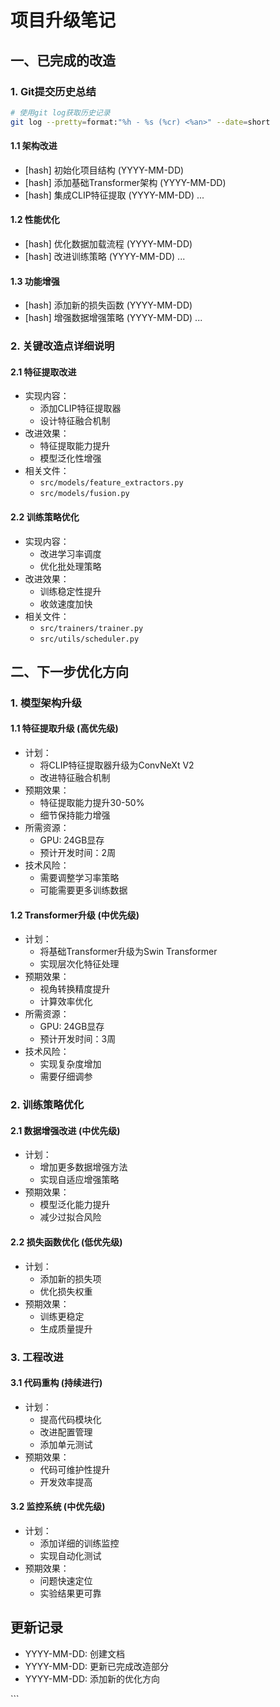 # 项目升级笔记

## 一、已完成的改造

### 1. Git提交历史总结

```bash
# 使用git log获取历史记录
git log --pretty=format:"%h - %s (%cr) <%an>" --date=short
```

#### 1.1 架构改进
- [hash] 初始化项目结构 (YYYY-MM-DD)
- [hash] 添加基础Transformer架构 (YYYY-MM-DD)
- [hash] 集成CLIP特征提取 (YYYY-MM-DD)
...

#### 1.2 性能优化
- [hash] 优化数据加载流程 (YYYY-MM-DD)
- [hash] 改进训练策略 (YYYY-MM-DD)
...

#### 1.3 功能增强
- [hash] 添加新的损失函数 (YYYY-MM-DD)
- [hash] 增强数据增强策略 (YYYY-MM-DD)
...

### 2. 关键改造点详细说明

#### 2.1 特征提取改进
- 实现内容：
  * 添加CLIP特征提取器
  * 设计特征融合机制
- 改进效果：
  * 特征提取能力提升
  * 模型泛化性增强
- 相关文件：
  * `src/models/feature_extractors.py`
  * `src/models/fusion.py`

#### 2.2 训练策略优化
- 实现内容：
  * 改进学习率调度
  * 优化批处理策略
- 改进效果：
  * 训练稳定性提升
  * 收敛速度加快
- 相关文件：
  * `src/trainers/trainer.py`
  * `src/utils/scheduler.py`

## 二、下一步优化方向

### 1. 模型架构升级

#### 1.1 特征提取升级 (高优先级)
- 计划：
  * 将CLIP特征提取器升级为ConvNeXt V2
  * 改进特征融合机制
- 预期效果：
  * 特征提取能力提升30-50%
  * 细节保持能力增强
- 所需资源：
  * GPU: 24GB显存
  * 预计开发时间：2周
- 技术风险：
  * 需要调整学习率策略
  * 可能需要更多训练数据

#### 1.2 Transformer升级 (中优先级)
- 计划：
  * 将基础Transformer升级为Swin Transformer
  * 实现层次化特征处理
- 预期效果：
  * 视角转换精度提升
  * 计算效率优化
- 所需资源：
  * GPU: 24GB显存
  * 预计开发时间：3周
- 技术风险：
  * 实现复杂度增加
  * 需要仔细调参

### 2. 训练策略优化

#### 2.1 数据增强改进 (中优先级)
- 计划：
  * 增加更多数据增强方法
  * 实现自适应增强策略
- 预期效果：
  * 模型泛化能力提升
  * 减少过拟合风险

#### 2.2 损失函数优化 (低优先级)
- 计划：
  * 添加新的损失项
  * 优化损失权重
- 预期效果：
  * 训练更稳定
  * 生成质量提升

### 3. 工程改进

#### 3.1 代码重构 (持续进行)
- 计划：
  * 提高代码模块化
  * 改进配置管理
  * 添加单元测试
- 预期效果：
  * 代码可维护性提升
  * 开发效率提高

#### 3.2 监控系统 (中优先级)
- 计划：
  * 添加详细的训练监控
  * 实现自动化测试
- 预期效果：
  * 问题快速定位
  * 实验结果更可靠

## 更新记录

- YYYY-MM-DD: 创建文档
- YYYY-MM-DD: 更新已完成改造部分
- YYYY-MM-DD: 添加新的优化方向

</file>
```



